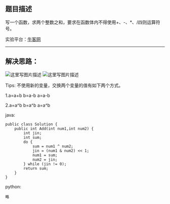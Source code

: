 **题目描述**
--------

写一个函数，求两个整数之和，要求在函数体内不得使用+、-、*、/四则运算符号。

实验平台：[牛客网](https://www.nowcoder.com/ta/coding-interviews?page=1)

----------


**解决思路：**
---------
![这里写图片描述](https://img.blog.csdn.net/20180416174859157?watermark/2/text/aHR0cHM6Ly9ibG9nLmNzZG4ubmV0L3dhbmc0NTQ1OTIyOTc=/font/5a6L5L2T/fontsize/400/fill/I0JBQkFCMA==/dissolve/70)
![这里写图片描述](https://img.blog.csdn.net/20180416174909360?watermark/2/text/aHR0cHM6Ly9ibG9nLmNzZG4ubmV0L3dhbmc0NTQ1OTIyOTc=/font/5a6L5L2T/fontsize/400/fill/I0JBQkFCMA==/dissolve/70)

Tips:
不使用新的变量，交换两个变量的值有如下两个方式。

1.a=a+b     b=a-b      a=a-b

2.a=a^b      b=a^b      a=a^b

java:
```
public class Solution {
    public int Add(int num1,int num2) {
        int jin;
		int sum;
		do {
			sum = num1 ^ num2;
			jin = (num1 & num2) << 1;
			num1 = sum;
			num2 = jin;
		} while (jin != 0);
		return sum;
    }
}
```


python:
```
略
```